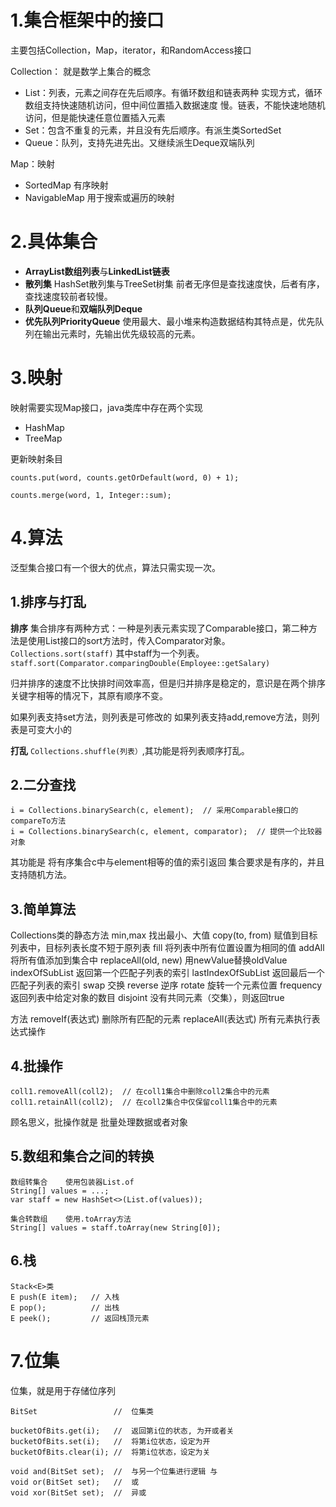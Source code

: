 # 1.集合框架中的接口

主要包括Collection，Map，iterator，和RandomAccess接口

Collection： 就是数学上集合的概念
- List：列表，元素之间存在先后顺序。有循环数组和链表两种
实现方式，循环数组支持快速随机访问，但中间位置插入数据速度
慢。链表，不能快速地随机访问，但是能快速任意位置插入元素
- Set：包含不重复的元素，并且没有先后顺序。有派生类SortedSet
- Queue：队列，支持先进先出。又继续派生Deque双端队列

Map：映射
- SortedMap 有序映射
- NavigableMap 用于搜索或遍历的映射

# 2.具体集合

- **ArrayList数组列表**与**LinkedList链表**
- **散列集** HashSet散列集与TreeSet树集  前者无序但是查找速度快，后者有序，查找速度较前者较慢。
- **队列Queue**和**双端队列Deque**
- **优先队列PriorityQueue** 使用最大、最小堆来构造数据结构其特点是，优先队列在输出元素时，先输出优先级较高的元素。

# 3.映射

映射需要实现Map接口，java类库中存在两个实现
- HashMap
- TreeMap

更新映射条目
```
counts.put(word, counts.getOrDefault(word, 0) + 1);

counts.merge(word, 1, Integer::sum);
```

# 4.算法
泛型集合接口有一个很大的优点，算法只需实现一次。

## 1.排序与打乱

**排序**
集合排序有两种方式：一种是列表元素实现了Comparable接口，第二种方法是使用List接口的sort方法时，传入Comparator对象。
`Collections.sort(staff)` 其中staff为一个列表。
`staff.sort(Comparator.comparingDouble(Employee::getSalary)`

归并排序的速度不比快排时间效率高，但是归并排序是稳定的，意识是在两个排序关键字相等的情况下，其原有顺序不变。

如果列表支持set方法，则列表是可修改的
如果列表支持add,remove方法，则列表是可变大小的

**打乱**
`Collections.shuffle(列表）`,其功能是将列表顺序打乱。

## 2.二分查找

```
i = Collections.binarySearch(c, element);  // 采用Comparable接口的compareTo方法
i = Collections.binarySearch(c, element, comparator);  // 提供一个比较器对象
```
其功能是 将有序集合c中与element相等的值的索引返回
集合要求是有序的，并且支持随机方法。

## 3.简单算法

Collections类的静态方法
min,max               找出最小、大值
copy(to, from)        赋值到目标列表中，目标列表长度不短于原列表
fill                  将列表中所有位置设置为相同的值
addAll                将所有值添加到集合中
replaceAll(old, new)  用newValue替换oldValue
indexOfSubList        返回第一个匹配子列表的索引
lastIndexOfSubList    返回最后一个匹配子列表的索引
swap                  交换
reverse               逆序
rotate                旋转一个元素位置
frequency             返回列表中给定对象的数目
disjoint              没有共同元素（交集），则返回true

方法
removeIf(表达式)       删除所有匹配的元素
replaceAll(表达式)     所有元素执行表达式操作

## 4.批操作

```
coll1.removeAll(coll2);  // 在coll1集合中删除coll2集合中的元素
coll1.retainAll(coll2);  // 在coll2集合中仅保留coll1集合中的元素
```
顾名思义，批操作就是 批量处理数据或者对象

## 5.数组和集合之间的转换

```aidl
数组转集合    使用包装器List.of
String[] values = ...;
var staff = new HashSet<>(List.of(values));

集合转数组    使用.toArray方法
String[] values = staff.toArray(new String[0]);
```

## 6.栈
```aidl
Stack<E>类
E push(E item);   // 入栈
E pop();          // 出栈
E peek();         // 返回栈顶元素
```

#  7.位集

位集，就是用于存储位序列
```aidl
BitSet                 //  位集类

bucketOfBits.get(i);   //  返回第i位的状态, 为开或者关
bucketOfBits.set(i);   //  将第i位状态，设定为开
bucketOfBits.clear(i); //  将第i位状态，设定为关

void and(BitSet set);  //  与另一个位集进行逻辑 与
void or(BitSet set);   //  或
void xor(BitSet set);  //  异或
```



